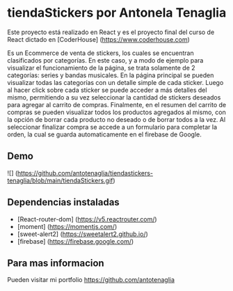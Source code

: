# tiendaStickers por Antonela Tenaglia

Este proyecto está realizado en React y es el proyecto final del curso de React dictado en [CoderHouse] (https://www.coderhouse.com)

Es un Ecommerce de venta de stickers, los cuales se encuentran clasificados por categorías. En este caso, y a modo de ejemplo para visualizar el funcionamiento de la página, se trata solamente de 2 categorías: series y bandas musicales. 
En la página principal se pueden visualizar todas las categorías con un detalle simple de cada sticker. Luego al hacer click sobre cada sticker se puede acceder a más detalles del mismo, permitiendo a su vez seleccionar la cantidad de stickers deseados para agregar al carrito de compras. 
Finalmente, en el resumen del carrito de compras se pueden visualizar todos los productos agregados al mismo, con la opción de borrar cada producto no deseado o de borrar todos a la vez. Al seleccionar finalizar compra se accede a un formulario para completar la orden, la cual se guarda automaticamente en el firebase de Google.  

## Demo 

![] (https://github.com/antotenaglia/tiendastickers-tenaglia/blob/main/tiendaStickers.gif)

## Dependencias instaladas

- [React-router-dom] (https://v5.reactrouter.com/)
- [moment] (https://momentjs.com/)
- [sweet-alert2] (https://sweetalert2.github.io/)
- [firebase] (https://firebase.google.com/)

## Para mas informacion 

Pueden visitar mi portfolio https://github.com/antotenaglia


